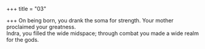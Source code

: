 +++
title = "03"

+++
On being born, you drank the soma for strength. Your mother  
proclaimed your greatness.  
Indra, you filled the wide midspace; through combat you made a wide  realm for the gods.  